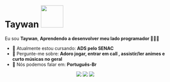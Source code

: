 # Taywan <img src="https://media1.tenor.com/m/oylzydvTDV4AAAAC/kusuriya-no-hitorigoto-maomao.gif" width="70px">

Eu sou <strong>Taywan</strong>, <strong>Aprendendo a desenvolver meu lado programador </strong> 👨🏻‍💻 

- 🚀 Atualmente estou cursando: <strong>ADS pelo SENAC</strong> 
- 💬 Pergunte-me sobre: <strong>Adoro jogar, entrar em call , assistir/ler animes e curto músicas no geral</strong>
- 📣 Nós podemos falar em: <strong>Português-Br</strong>

<div align="center">

  <a href="#" alt="Gmail">
    <img src="https://img.shields.io/badge/-Gmail-FF0000?style=flat-square&labelColor=FF0000&logo=gmail&logoColor=white&link=https:"//mail.google.com/mail/u/0/#inbox"/></a>

  <a href="#" alt="Linkedin">
    <img src="https://img.shields.io/badge/-Linkedin-0e76a8?style=flat-square&logo=Linkedin&logoColor=white&link=LINK-DO-SEU-LINKEDIN" /></a>

  <a href="#" alt="Instagram">
    <img src="https://img.shields.io/badge/-Instagram-DF0174?style=flat-square&labelColor=DF0174&logo=instagram&logoColor=white&link=https://www.instagram.com/"/></a>

</div>
